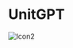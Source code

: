 # UnitGPT

![Icon2](https://github.com/0handersson0/UnitGPT/assets/72985598/f330e5e2-806c-4659-b245-307d07c05e8b)


